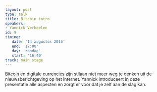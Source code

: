```yaml
---
layout: post
type: talk
title: Bitcoin intro
speakers:
- Yannick Verbeelen
id: 9
timing: 
   date: '14 augustus 2016'
   end: '17:00'
   day: 'zondag'
   start: '16:40'
track: main stage
---
```

Bitcoin en digitale currencies zijn stilaan niet meer weg te denken uit de nieuwsberichtgeving op het internet. Yannick introduceert in deze presentatie alle aspecten en zorgt er voor dat je zelf aan de slag kan.